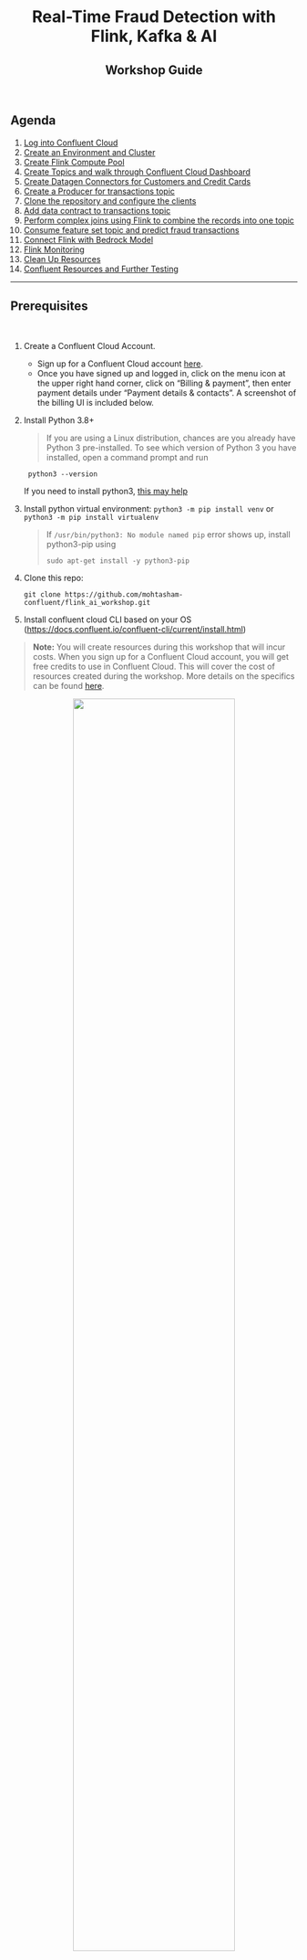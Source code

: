 # <div align="center">Real-Time Fraud Detection with Flink, Kafka & AI</div>
## <div align="center">Workshop Guide</div>
<br>

## **Agenda**
1. [Log into Confluent Cloud](#step-1)
2. [Create an Environment and Cluster](#step-2)
3. [Create Flink Compute Pool](#step-3)
4. [Create Topics and walk through Confluent Cloud Dashboard](#step-4)
5. [Create Datagen Connectors for Customers and Credit Cards](#step-5)
6. [Create a Producer for transactions topic](#step-6)
7. [Clone the repository and configure the clients](#step-7)
8. [Add data contract to transactions topic](#step-8)
9. [Perform complex joins using Flink to combine the records into one topic](#step-9)
10. [Consume feature set topic and predict fraud transactions](#step-10)
11. [Connect Flink with Bedrock Model](#step-11)
12. [Flink Monitoring](#step-12)
13. [Clean Up Resources](#step-13)
14. [Confluent Resources and Further Testing](#step-14)
***

## **Prerequisites**
<br>

1. Create a Confluent Cloud Account.
    - Sign up for a Confluent Cloud account [here](https://www.confluent.io/confluent-cloud/tryfree/).
    - Once you have signed up and logged in, click on the menu icon at the upper right hand corner, click on “Billing & payment”, then enter payment details under “Payment details & contacts”. A screenshot of the billing UI is included below.

2. Install Python 3.8+
   > If you are using a Linux distribution, chances are you already have Python 3 pre-installed. To see which version of Python 3 you have installed, open a command prompt and run
   ```
    python3 --version
   ```

   If you need to install python3, [this may help](https://docs.python-guide.org/starting/install3/linux/)

3. Install python virtual environment: ```python3 -m pip install venv``` or ```python3 -m pip install virtualenv```
   > If ```/usr/bin/python3: No module named pip``` error shows up, install python3-pip using
   > ```
   > sudo apt-get install -y python3-pip
   > ```

4. Clone this repo:
   ```
   git clone https://github.com/mohtasham-confluent/flink_ai_workshop.git
   ```

5. Install confluent cloud CLI based on your OS (https://docs.confluent.io/confluent-cli/current/install.html)

> **Note:** You will create resources during this workshop that will incur costs. When you sign up for a Confluent Cloud account, you will get free credits to use in Confluent Cloud. This will cover the cost of resources created during the workshop. More details on the specifics can be found [here](https://www.confluent.io/confluent-cloud/tryfree/).

<div align="center" padding=25px>
    <img src="images/billing.png" width=75% height=75%>
</div>

***

## **Objective**

<br>

Welcome to “Build Predictive Machine Learning Models Using Streaming Data Pipelines”! In this workshop, you will discover how to leverage the capabilities of Confluent Cloud to enable the development of predictive machine learning models using streaming data. We will focus on showcasing how Confluent Cloud, along with Apache Flink and Kafka, can facilitate the creation and deployment of effective data pipelines for real-time analytics.

By the end of this workshop, you'll have a clear understanding of how to utilize Confluent Cloud’s features to build a foundation for machine learning applications, empowering you to transform your streaming data into valuable predictions and insights.

<div align="center" padding=25px>
    <img src="images/arc.png" width=100% height=150%>
</div>

***


## <a name="step-1"></a>Log into Confluent Cloud

1. Log into [Confluent Cloud](https://confluent.cloud) and enter your email and password.

<div align="center" padding=25px>
    <img src="images/login.png" width=50% height=50%>
</div>

2. If you are logging in for the first time, you will see a self-guided wizard that walks you through spinning up a cluster. Please minimize this as you will walk through those steps in this workshop. 

***

## <a name="step-2"></a>Create an Environment and Cluster

An environment contains clusters and its deployed components such as Apache Flink, Connectors, ksqlDB, and Schema Registry. You have the ability to create different environments based on your company's requirements. For example, you can use environments to separate Development/Testing, Pre-Production, and Production clusters. 

1. Click **+ Add Environment**. Specify an **Environment Name** and Click **Create**. 

    >**Note:** There is a *default* environment ready in your account upon account creation. You can use this *default* environment for the purpose of this workshop if you do not wish to create an additional environment.

<div align="center" padding=25px>
    <img src="images/environment.png" width=50% height=50%>
</div>

2. Now that you have an environment, click **Create Cluster**. 

    > **Note:** Confluent Cloud clusters are available in 3 types: Basic, Standard, and Dedicated. Basic is intended for development use cases so you will use that for the workshop. Basic clusters only support single zone availability. Standard and Dedicated clusters are intended for production use and support Multi-zone deployments. If you are interested in learning more about the different types of clusters and their associated features and limits, refer to this [documentation](https://docs.confluent.io/current/cloud/clusters/cluster-types.html).

3. Chose the **Basic** cluster type. 

<div align="center" padding=25px>
    <img src="images/cluster-type.png" width=50% height=50%>
</div>

4. Click **Begin Configuration**. 
5. Choose your preferred Cloud Provider (AWS, GCP, or Azure), region, and availability zone. 
6. Specify a **Cluster Name**. For the purpose of this lab, any name will work here. 

<div align="center" padding=25px>
    <img src="images/create-cluster.png" width=50% height=50%>
</div>

7. View the associated *Configuration & Cost*, *Usage Limits*, and *Uptime SLA* information before launching. 
8. Click **Launch Cluster**. 

***

## <a name="step-4"></a>Create a Flink Compute Pool

1. On the navigation menu, select **Flink** and click **Create Compute Pool**.

<div align="center" padding=25px>
    <img src="images/create-flink-pool-1.png" width=50% height=50%>
</div>

2. Select **Region** and then **Continue**. (You have to use the region where the cluster was created in the previous step)
<div align="center" padding=25px>
    <img src="images/create-flink-pool-2.png" width=50% height=50%>
</div>

3. Name you Pool Name and set the capacity units (CFUs) to **5**. Click **Finish**.

<div align="center" padding=25px>
    <img src="images/create-flink-pool-3.png" width=50% height=50%>
</div>

> **Note:** The capacity of a compute pool is measured in CFUs. Compute pools expand and shrink automatically based on the resources required by the statements using them. A compute pool without any running statements scale down to zero. The maximum size of a compute pool is configured during creation. 

4. Flink Compute pools will be ready shortly. You can click **Open SQL workspace** when the pool is ready to use.

5. Change your workspace name by clicking **settings button**. Click **Save changes** after you update the workspace name.

<div align="center" padding=25px>
    <img src="images/flink-workspace-1.png" width=50% height=50%>
</div>

6. Set the Catalog as your environment name.

<div align="center" padding=25px>
    <img src="images/flink-workspace-2.png" width=50% height=50%>
</div>

7. Set the Database as your cluster name.

<div align="center" padding=25px>
    <img src="images/flink-workspace-3.png" width=50% height=50%>
</div>

***

## <a name="step-5"></a>Creates Topic and Walk Through Cloud Dashboard

1. On the navigation menu, you will see **Cluster Overview**. 

    > **Note:** This section shows Cluster Metrics, such as Throughput and Storage. This page also shows the number of Topics, Partitions, Connectors, and ksqlDB Applications.

2. Click on **Cluster Settings**. This is where you can find your *Cluster ID, Bootstrap Server, Cloud Details, Cluster Type,* and *Capacity Limits*.
3. On the same navigation menu, select **Topics** and click **Create Topic**. 
4. Enter **customers** as the topic name, **3** as the number of partitions, skip the data contract and then click **Create with defaults**.'

<div align="center" padding=25px>
    <img src="images/create-topic.png" width=50% height=50%>
</div>

5. Repeat the topic creation process for the following topics, using 3 partitions for each and skipping the data contract:
    - **credit_cards**
    - **transactions**
    - **fraudulent_transactions**

> **Note:** Topics have many configurable parameters. A complete list of those configurations for Confluent Cloud can be found [here](https://docs.confluent.io/cloud/current/using/broker-config.html). If you are interested in viewing the default configurations, you can view them in the Topic Summary on the right side. 

6. After topic creation, the **Topics UI** allows you to monitor production and consumption throughput metrics and the configuration parameters for your topics. When you begin sending messages to Confluent Cloud, you will be able to view those messages and message schemas.

***

## <a name="step-6"></a>Create Datagen Connectors for Customers and Credit Cards
The next step is to produce sample data using the Datagen Source connector. You will create two Datagen Source connectors. One connector will send sample customer data to **customers** topic, the other connector will send sample credit card data to **credit_cards** topic.

1. First, you will create the connector that will send data to **customers**. From the Confluent Cloud UI, click on the **Connectors** tab on the navigation menu. Click on the **Datagen Source** icon.

<div align="center" padding=25px>
    <img src="images/connectors.png" width=75% height=75%>
</div>

2. Click **Additional Configuration** button.
<div align="center" padding=25px>
    <img src="images/connectors-1.png" width=75% height=75%>
</div>

3. Choose **customers** topic.
<div align="center" padding=25px>
    <img src="images/connectors-2.png" width=75% height=75%>
</div>

4. Click **Generate API Key and Download** and give any description. The API key would be downloaded and would be available in the downloads folder in the system
<div align="center" padding=25px>
    <img src="images/connectors-3.png" width=75% height=75%>
</div>

5. Choose **JSON_SR** for select output record value format.
<div align="center" padding=25px>
    <img src="images/connectors-4.png" width=75% height=75%>
</div>

6. Click on **Provide Your Own Schema** and paste the following contents
    ```
    {
      "type": "record",
      "name": "CustomerRecord",
      "namespace": "workshop_5",
      "fields": [
        {
          "name": "customer_id",
          "type": {
            "type": "int",
            "arg.properties": {
              "iteration": {
                "start": 100
              }
            }
          }
        },
        {
          "name": "customer_email",
          "type": {
            "type": "string",
            "arg.properties": {
              "options": [
                "alex.jose@gmail.com",
                "james.joe@gmail.com",
                "john.doe@gmail.com",
                "lisa.kudrow@gmail.com",
                "jeniffer.aniston@gmail.com",
                "ross.geller@gmail.com",
                "joey.tribbiani@gmail.com",
                "courtney.cox@gmail.com"
              ]
            }
          }
        },
        {
          "name": "average_spending_amount",
          "type": {
            "type": "int",
            "arg.properties": {
              "range": {
                "min": 1000,
                "max": 1500
              }
            }
          }
        }
      ]
    }
    ```
7. Click on **Continue**, Sizing should be good, click on **Continue** again. You can name the connector anything or leave it as default and click on **Continue**.
<div align="center" padding=25px>
    <img src="images/connectors-5.png" width=75% height=75%>
</div>


8. After few seconds Connector would be provisioned and running. Check for messages in the **customers** topic by navigating to the topics section.
9. Repeat the same steps to create a connector for **credit_cards** topic by using the below schema but use existing API key this time.
    ```
    {
      "type": "record",
      "name": "CreditCards",
      "namespace": "workshop_5",
      "fields": [
        {
          "name": "credit_card_number",
          "type": {
            "type": "long",
            "arg.properties": {
              "iteration": {
                "start": 4738273984732749,
                "step": 749384739937
              }
            }
          }
        },
        {
          "name": "customer_id",
          "type": {
            "type": "int",
            "arg.properties": {
              "iteration": {
                "start": 100
              }
            }
          }
        },
        {
          "name": "maximum_limit",
          "type": {
            "type": "int",
            "arg.properties": {
              "range": {
                "min": 10000,
                "max": 50000
              }
            }
          }
        }
      ]
    }
    ```
<div align="center" padding=25px>
    <img src="images/connectors-6.png" width=75% height=75%>
</div>

<div align="center" padding=25px>
    <img src="images/connectors-7.png" width=75% height=75%>
</div>

> **Note:** If the connectors fails, there are a few different ways to troubleshoot the error:
> * Click on the *Connector Name*. You will see a play and pause button on this page. Click on the play button.
> * Click on the *Connector Name*, go to *Settings*, and re-enter your API key and secret. Double check there are no extra spaces at the beginning or end of the key and secret that you may have accidentally copied and pasted.
> * If neither of these steps work, try creating another Datagen connector.


11. You can view the sample data flowing into topics in real time. Navigate to  the **Topics** tab and then click on the **customers** and **credit_cards**. You can view the production and consumption throughput metrics here.

12. Click on **Messages**.

* You should now be able to see the messages within the UI. You can view the specific messages by clicking the icon.
***

## <a name="step-7"></a>Configure the clients.
The next step is to run the producer to produce transaction records to the **transactions** topic.

1. Open VS Code or any editor of your choice and open the github repository folder and run the following command
    ```bash
    cd flink_ai_workshop
    ```
3. Create a virtual environment for this project and activate it by running the following command
    ```bash
    python3 -m venv _venv
    source _venv/bin/activate
    ```
4. Install the dependencies by running the following commmand.
    ```bash
    pip3 install -r requirements.txt
    ```
5. Create a ```client.properties``` and ```schema.properties``` files in the current folder. Let these be empty now we'll paste the configurations in the next step.

## <a name="step-8"></a>Create a Python Client for transactions topic
The next step is to produce sample data using a client. You will configure a python client for **transactions** topic.

1. From the Confluent Cloud UI, click on the **Clients** tab on the navigation menu. Click on the **Add new client** button on the top right.
<div align="center" padding=25px>
    <img src="images/producer-1.png" width=75% height=75%>
</div>

2. Choose **Python** in choose your language option.
<div align="center" padding=25px>
    <img src="images/producer-2.png" width=75% height=75%>
</div>

3. Click on  **Use existing API Key** in select an API key and fill out the downloaded API keys.
<div align="center" padding=25px>
    <img src="images/producer-3.png" width=75% height=75%>
</div>

4. Click on  **Use existing topic** in type **transactions**.
5. Copy the configuration snippet shown in the screen and paste in ```client.properties``` file.
    ```bash
    # Required connection configs for Kafka producer, consumer, and admin
    bootstrap.servers=pkc-p11xm.us-east-1.aws.confluent.cloud:9092
    security.protocol=SASL_SSL
    sasl.mechanisms=PLAIN
    sasl.username=xxxxxxxxxxxx
    sasl.password=xxxxxxxxxxxxxxxxxxxxxxxxxxxx

    # Best practice for higher availability in librdkafka clients prior to 1.7
    session.timeout.ms=45000

    client.id=ccloud-python-client-3b98b537-adba-4c2d-b36f-79f964f031c0

    ```

6. Scroll down and click on **View Clients** button. However you can't see any clients yet as there are no applications currently talking to topics yet.
7. Click on **Environments** in the top left of the screen and choose your environment.
8. You'll see the stream governance details like below, click schema registry
<div align="center" padding=25px>
    <img src="images/client.png" width=90% height=90%>
</div>

9. Copy the endpoint of Stream Governance API and create a new credentials to access this by clicking on **API Keys > Add Key**.
10. Paste the endpoint and API Keys in ```schema.properties``` file like below:
    ```bash
    schema.registry.url=https://psrc-em25q.us-east-2.aws.confluent.cloud
    schema.registry.username=xxxxxxxxxx
    schema.registry.password=xxxxxxxxxxxxxxxxxxxxxxxxxxxxxxx
    ```
11. Run the ```producer.py``` file by running the following command.
    ```bash
    python3 producer.py
    ```
You can see records being published to transactions topic.
> **Note:** If the producer fails, there are a few different ways to troubleshoot the error:
> * Click on the *Cluster Overiview*, go to *Cluster Settings*,. Double check there are no extra spaces at the beginning or end of the key and secret that you may have accidentally copied and pasted in ```client.properties``` file also verify the ```bootstrap.servers``` value by comparing it with the *Bootstrap Server* value in the Endpoints section in UI. Also verify the ```schema.properties```


## <a name="step-10"></a>Perform complex joins using Flink to combine the records into one topic
Kafka topics and schemas are always in sync with our Flink cluster. Any topic created in Kafka is visible directly as a table in Flink, and any table created in Flink is visible as a topic in Kafka. Effectively, Flink provides a SQL interface on top of Confluent Cloud.

1. From the Confluent Cloud UI, click on the **Environments** tab on the navigation menu. Choose your environment.
2. Click on *Flink* from the menu pane
3. Choose the compute pool created in the previous steps.
4. Click on **Open SQL workspace** button on the top right.
5. Create an **aggregated_transactions** table by running the following SQL query.
    ```sql
    CREATE TABLE aggregated_transactions (
        transaction_id INT NOT NULL PRIMARY KEY NOT ENFORCED,
        credit_card_number BIGINT,
        customer_email STRING,
        total_amount INT,
        average_spending_amount INT,
        transaction_timestamp TIMESTAMP(3),
        WATERMARK FOR transaction_timestamp AS transaction_timestamp - INTERVAL '1' SECOND
    ) WITH (
        'changelog.mode' = 'upsert'
    );
    ```

6. Add a new query by clicking on + icon in the left of previous query to Insert records to the above table by running the following query.
    ```sql
    INSERT INTO aggregated_transactions
    SELECT 
        t.transaction_id,
        t.credit_card_number,
        cust.customer_email,
        t.amount,
        cust.average_spending_amount,
        TO_TIMESTAMP(t.transaction_timestamp) AS transaction_timestamp
    FROM transactions t
    INNER JOIN credit_cards cc ON t.credit_card_number = cc.credit_card_number
    INNER JOIN customers cust ON cc.customer_id = cust.customer_id
    ```
7. Now we will create a ```feature_set``` topic to put all the transactions in specific windows. To perform the same run the following query.
    ```sql
    CREATE TABLE feature_set (
        credit_card_number BIGINT PRIMARY KEY NOT ENFORCED,
        customer_email STRING,
        total_amount INT,
        transaction_count BIGINT,
        average_spending_amount INT,
        window_start TIMESTAMP(3),
        window_end TIMESTAMP(3)
    ) WITH (
      'changelog.mode' = 'upsert',
      'value.format' = 'json-registry',
      'key.format' = 'json-registry'
    )
    ```
    ```sql
    INSERT INTO feature_set
      WITH windowed_transactions AS (
    SELECT 
        credit_card_number,
        SUM(total_amount) AS total_amount,
        COUNT(transaction_id) AS transaction_count,
        window_start,
        window_end
    FROM 
      TABLE(
        TUMBLE(TABLE aggregated_transactions, DESCRIPTOR(transaction_timestamp),INTERVAL '10' MINUTES)
      )
    GROUP BY credit_card_number, window_start,window_end
    )
    SELECT DISTINCT
      t.credit_card_number,
      t.customer_email,
      wt.total_amount,
      wt.transaction_count,
      t.average_spending_amount,
      wt.window_start,
      wt.window_end
    FROM 
      aggregated_transactions t
    JOIN
      windowed_transactions wt
    ON
      wt.credit_card_number = t.credit_card_number
    AND
      t.transaction_timestamp BETWEEN wt.window_start AND wt.window_end
    ```

Windows are central to processing infinite streams. Windows split the stream into “buckets” of finite size, over which you can apply computations. This document focuses on how windowing is performed in Confluent Cloud for Apache Flink and how you can benefit from windowed functions.

Flink provides several window table-valued functions (TVF) to divide the elements of your table into windows, including:

a. [Tumble Windows](https://docs.confluent.io/cloud/current/flink/reference/queries/window-tvf.html#flink-sql-window-tvfs-tumble)
<br> 
b. [Hop Windows](https://docs.confluent.io/cloud/current/flink/reference/queries/window-tvf.html#flink-sql-window-tvfs-hop)
<br> 
c. [Cumulate Windows](https://docs.confluent.io/cloud/current/flink/reference/queries/window-tvf.html#flink-sql-window-tvfs-cumulate)
<br> 

## <a name="step-11"></a>Consume feature set topic and predict fraud transactions
The next step is to create a consumer for feature set topic and predict the fraudulent transaction.

1. Update ```client.properties``` file with an additional configuration at the end of the file like following.
    ```bash
    auto.offset.reset=earliest
    enable.auto.commit=false
    group.id=FraudDetectorApplication
    ```

2. Run the ```fraud_detector.py``` to determine the fraudulent transactions from the feature set and produce the transactions to the topic created above.
    ```python
    python3 fraud_detector.py
    ```

3. Now you can see few messages in the *fraudulent_transactions* topic. When you see ```Polling for messages...``` continously you can stop the consumer by clicking ```Ctrl+c```

> **Note:** This demonstration simulates a sample condition as a machine learning model to showcase the capabilities of real-time streaming with Confluent Cloud.
In this setup, a data engineer can extract the required features from various sources into separate topics. These topics enable data scientists to leverage the curated feature sets to develop and train machine learning models outside of the Confluent Cloud environment.
This illustrates the power of integrating Confluent Cloud for efficient data streaming and feature engineering in the ML workflow.

4. We shall see some fraudulent transactions under ***fraudulent_transactions*** topic by running the following command in flink
    ```sql
    SELECT details FROM fraudulent_transactions
    ```
<div align="center" padding=25px>
    <img src="images/fraud_transactions.png" width=75% height=75%>
</div>

## <a name="step-12"></a>Connect Flink with Bedrock Model
The next step is to create a integrated model from AWS Bedrock with Flink on Confluent Cloud.

1. First, you will create the model connection using Confluent CLI. If you've never installed one, you could install it based on your OS (https://docs.confluent.io/confluent-cli/current/install.html) and login to confluent.
    ```bash
    confluent login
    ```

2. Make sure you prepare your AWS API Key and Secret to create connection to the Bedrock. (Would be provided in the workshop)

3. Make sure you are using the right environment and right cluster to create the connection. Verify by performing the following.
    ```bash
    confluent environment list
    confluent environment use <env-id>
    confluent kafka cluster list
    confluent kafka cluster use <cluster-id>
    ```

> **Note:** If you doesn't have any user you could check the step below to create user with full access to Bedrock and creating API key and secret. You could skip this step if you already have user and api key with full access to bedrock.

>Go to **AWS IAM>User** and create User
<div align="center">
    <img src="images/bedrock0-1.png" width=100% height=100%>
</div>

>Create User with attach policies for Bedrock Full Access
<div align="center">
    <img src="images/bedrock0-2.png" width=100% height=100%>
</div>

<div align="center">
    <img src="images/bedrock0-3.png" width=100% height=100%>
</div>

>Create API Key by search your user that has been created and click on the "Create Access Key"
<div align="center">
    <img src="images/bedrock0-4.png" width=100% height=100%>
</div>

<div align="center">
    <img src="images/bedrock-1.png" width=100% height=100%>
</div>

<div align="center">
    <img src="images/bedrock-2.png" width=100% height=100%>
</div>


4. Create a Bedrock Connection (Choose One)  
Use **either** of the following commands to create a connection, depending on the model you want to use.  
    <details>
    <summary>🔹 Option A: Meta LLaMA3</summary>

    ```bash
    confluent flink connection create my-connection \
      --cloud aws \
      --region us-east-1 \
      --type bedrock \
      --endpoint https://bedrock-runtime.us-east-1.amazonaws.com/model/meta.llama3-8b-instruct-v1:0/invoke \
      --aws-access-key <API Key> \
      --aws-secret-key <API Secret>
    ```
    </details> <details> <summary>🔹 Option B: Anthropic Claude 3.5 Haiku</summary>  

    ```bash
    confluent flink connection create aws-connection \
      --cloud aws \
      --region us-east-1 \
      --type bedrock \
      --endpoint https://bedrock-runtime.us-east-1.amazonaws.com/model/us.anthropic.claude-3-5-haiku-20241022-v1:0/invoke \
      --aws-access-key <API Key> \
      --aws-secret-key <API Secret>
    ```
    </details>  


5. After creating connection, we need to create the model in Flink before we could invoke on our query.
    ```sql
    CREATE MODEL NotificationEngine
    INPUT (details STRING)
    OUTPUT (message STRING)
    WITH (
      'task' = 'text_generation',
      'provider' = 'bedrock',
      'bedrock.connection' = '<your-connection-name>',
      'bedrock.params.max_tokens' = '500'
    );
    ```

6. Now let's invoke the model and get the results.

    ```sql
    SELECT message 
    FROM fraudulent_transactions, 
    LATERAL TABLE(ML_PREDICT('NotificationEngine', details));

    ```
<div align="center" padding=25px>
    <img src="images/ai_messages.png" width=75% height=75%>
</div>

7. Sample Output (Fraud Notification Message)
    ```
    Subject: Urgent: Suspicious Transaction Detected on Your Credit Card

    Dear Lisa Kudrow,

    We have detected an unusual transaction of $11,373 on your credit card (ending 2308), which significantly exceeds your typical spending pattern and appears suspicious. Please immediately log into your online banking account or call our fraud prevention hotline at 1-800-FRAUD to review and confirm or dispute this transaction. Your account security is our top priority, and we recommend freezing the card if you did not authorize this purchase.
    ```
> **Note:** The generated message is dynamically composed based on the transaction details provided in the **details** field of the input stream. The use of a prompt ensures the tone and structure remain focused and actionable.


***

## <a name="step-13"></a>Flink Monitoring
1. Status of all the Flink Jobs is available under **Flink Statements** Tab.
   
<div align="center">
    <img src="images/flink-statements-status.png" width=75% height=75%>
</div>

2. Utilization information.
<div align="center">
    <img src="images/flink-compute-pool-tile.png" width=40% height=40%>
</div>

<br> 


***

## <a name="step-14"></a>Clean Up Resources

Deleting the resources you created during this workshop will prevent you from incurring additional charges. 

1. The first item to delete is the Apache Flink Compute Pool. Select the **Delete** button under **Actions** and enter the **Application Name** to confirm the deletion. 
<div align="center">
    <img src="images/flink-delete-compute-pool.png" width=50% height=50%>
</div>

2. Next, delete the Datagen Source connectors for **credit_cards_connector**, **customers_connector**. Navigate to the **Connectors** tab and select each connector. In the settings tab, you will see a **trash** icon on the bottom of the page. Click the icon and enter the **Connector Name**.
<div align="center">
    <img src="images/delete-connector.png" width=75% height=75%>
</div>

3. Next, under **Cluster Settings**, select the **Delete Cluster** button at the bottom. Enter the **Cluster Name** and select **Confirm**. 
<div align="center">
    <img src="images/delete-cluster.png" width=50% height=50%>
</div>

4. Finally, to remove all resource pertaining to this workshop, delete the environment **workshop**.
<div align="center">
    <img src="images/delete-environment.png" width=50% height=50%>
</div>
*** 

## <a name="step-15"></a>Confluent Resources and Further Testing

Here are some links to check out if you are interested in further testing:
- [Confluent Cloud Documentation](https://docs.confluent.io/cloud/current/overview.html)
- [Apache Flink 101](https://developer.confluent.io/courses/apache-flink/intro/)
- [Stream Processing with Confluent Cloud for Apache Flink](https://docs.confluent.io/cloud/current/flink/index.html)
- [Flink SQL Reference](https://docs.confluent.io/cloud/current/flink/reference/overview.html)
- [Flink SQL Functions](https://docs.confluent.io/cloud/current/flink/reference/functions/overview.html)

***
